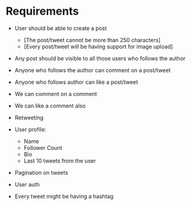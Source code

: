 # Requirements

- User should be able to create a post
    - [The post/tweet cannot be more than 250 characters]
    - [Every post/tweet will be having support for image upload]

- Any post should be visible to all those users who follows the author
- Anyone who follows the author can comment on a post/tweet
- Anyone who follows author can like a post/tweet
- We can comment on a comment
- We can like a comment also
- Retweeting

- User profile:
    - Name
    - Follower Count
    - Bio
    - Last 10 tweets from the user

- Pagination on tweets
- User auth

- Every tweet might be having a hashtag
